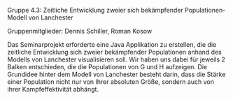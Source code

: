 Gruppe 4.3: Zeitliche Entwicklung zweier sich bekämpfender Populationen- Modell von Lanchester

Gruppenmitglieder: Dennis Schiller, Roman Kosow

Das Seminarprojekt erforderte eine Java Applikation zu erstellen, die die zeitliche Entwicklung sich zweier bekämpfender Populationen anhand des Modells von Lanchester visualisieren soll.
Wir haben uns dabei für jeweils 2 Balken entschieden, die die Populationen von G und H aufzeigen. Die Grundidee hinter dem Modell von Lanchester besteht darin, dass die Stärke einer Population nicht nur von Ihrer absoluten Größe, sondern auch von ihrer Kampfeffektivität abhängt.
